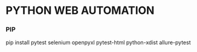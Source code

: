 # PYTHON WEB AUTOMATION

### PIP ###

pip install pytest selenium openpyxl pytest-html python-xdist allure-pytest

